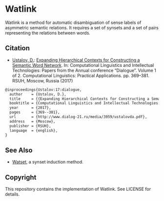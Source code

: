 Watlink
=======

Watlink is a method for automatic disambiguation of sense labels of asymmetric semantic relations. It requires a set of synsets and a set of pairs representing the relations between words.

## Citation

* [Ustalov, D.](https://github.com/dustalov): [Expanding Hierarchical Contexts for Constructing a Semantic Word Network](http://www.dialog-21.ru/media/3959/ustalovda.pdf). In: Computational Linguistics and Intellectual Technologies: Papers from the Annual conference “Dialogue”. Volume 1 of 2. Computational Linguistics: Practical Applications. pp.&nbsp;369–381. RSUH, Moscow, Russia (2017)

```latex
@inproceedings{Ustalov:17:dialogue,
  author    = {Ustalov, D.},
  title     = {{Expanding Hierarchical Contexts for Constructing a Semantic Word Network}},
  booktitle = {Computational Linguistics and Intellectual Technologies: Papers from the Annual conference ``Dialogue''. Volume 1 of 2. Computational Linguistics: Practical Applications},
  year      = {2017},
  pages     = {369--381},
  url       = {http://www.dialog-21.ru/media/3959/ustalovda.pdf},
  address   = {Moscow},
  publisher = {RSUH},
  language  = {english},
}
```

## See Also

* [Watset](https://github.com/dustalov/watset), a synset induction method.

## Copyright

This repository contains the implementation of Watlink. See LICENSE for details.

